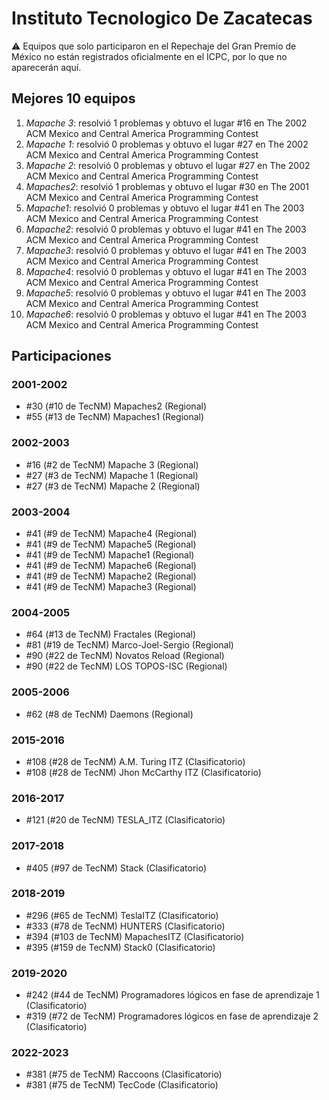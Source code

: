 # Instituto Tecnologico De Zacatecas

:warning: Equipos que solo participaron en el Repechaje del Gran Premio de México no están registrados oficialmente en el ICPC, por lo que no aparecerán aquí.

## Mejores 10 equipos

1. _Mapache 3_: resolvió 1 problemas y obtuvo el lugar #16 en The 2002 ACM Mexico and Central America Programming Contest
1. _Mapache 1_: resolvió 0 problemas y obtuvo el lugar #27 en The 2002 ACM Mexico and Central America Programming Contest
1. _Mapache 2_: resolvió 0 problemas y obtuvo el lugar #27 en The 2002 ACM Mexico and Central America Programming Contest
1. _Mapaches2_: resolvió 1 problemas y obtuvo el lugar #30 en The 2001 ACM Mexico and Central America Programming Contest
1. _Mapache1_: resolvió 0 problemas y obtuvo el lugar #41 en The 2003 ACM Mexico and Central America Programming Contest
1. _Mapache2_: resolvió 0 problemas y obtuvo el lugar #41 en The 2003 ACM Mexico and Central America Programming Contest
1. _Mapache3_: resolvió 0 problemas y obtuvo el lugar #41 en The 2003 ACM Mexico and Central America Programming Contest
1. _Mapache4_: resolvió 0 problemas y obtuvo el lugar #41 en The 2003 ACM Mexico and Central America Programming Contest
1. _Mapache5_: resolvió 0 problemas y obtuvo el lugar #41 en The 2003 ACM Mexico and Central America Programming Contest
1. _Mapache6_: resolvió 0 problemas y obtuvo el lugar #41 en The 2003 ACM Mexico and Central America Programming Contest

## Participaciones

### 2001-2002

- #30 (#10 de TecNM) Mapaches2 (Regional)
- #55 (#13 de TecNM) Mapaches1 (Regional)

### 2002-2003

- #16 (#2 de TecNM) Mapache 3 (Regional)
- #27 (#3 de TecNM) Mapache 1 (Regional)
- #27 (#3 de TecNM) Mapache 2 (Regional)

### 2003-2004

- #41 (#9 de TecNM) Mapache4 (Regional)
- #41 (#9 de TecNM) Mapache5 (Regional)
- #41 (#9 de TecNM) Mapache1 (Regional)
- #41 (#9 de TecNM) Mapache6 (Regional)
- #41 (#9 de TecNM) Mapache2 (Regional)
- #41 (#9 de TecNM) Mapache3 (Regional)

### 2004-2005

- #64 (#13 de TecNM) Fractales (Regional)
- #81 (#19 de TecNM) Marco-Joel-Sergio (Regional)
- #90 (#22 de TecNM) Novatos Reload (Regional)
- #90 (#22 de TecNM) LOS TOPOS-ISC (Regional)

### 2005-2006

- #62 (#8 de TecNM) Daemons (Regional)

### 2015-2016

- #108 (#28 de TecNM) A.M. Turing ITZ (Clasificatorio)
- #108 (#28 de TecNM) Jhon McCarthy ITZ (Clasificatorio)

### 2016-2017

- #121 (#20 de TecNM) TESLA_ITZ (Clasificatorio)

### 2017-2018

- #405 (#97 de TecNM) Stack (Clasificatorio)

### 2018-2019

- #296 (#65 de TecNM) TeslaITZ (Clasificatorio)
- #333 (#78 de TecNM) HUNTERS (Clasificatorio)
- #394 (#103 de TecNM) MapachesITZ (Clasificatorio)
- #395 (#159 de TecNM) Stack0 (Clasificatorio)

### 2019-2020

- #242 (#44 de TecNM) Programadores lógicos en fase de aprendizaje 1 (Clasificatorio)
- #319 (#72 de TecNM) Programadores lógicos en fase de aprendizaje 2 (Clasificatorio)

### 2022-2023

- #381 (#75 de TecNM) Raccoons (Clasificatorio)
- #381 (#75 de TecNM) TecCode (Clasificatorio)



